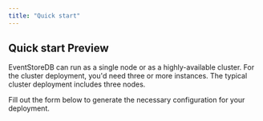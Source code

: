 ```yaml
---
title: "Quick start"
---
```


## Quick start <badge>Preview</badge>

EventStoreDB can run as a single node or as a highly-available cluster. For the cluster deployment, you'd need three or more instances. The typical cluster deployment includes three nodes.

Fill out the form below to generate the necessary configuration for your deployment.

<Deployment></Deployment>
